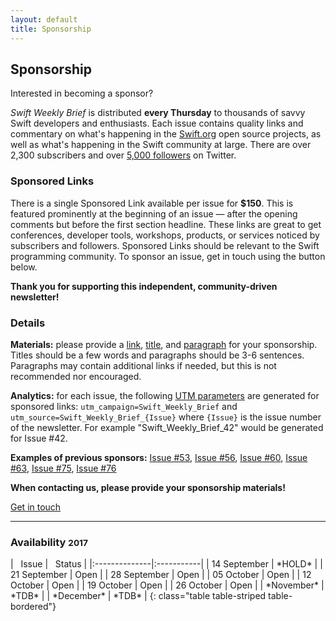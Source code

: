 ```yaml
---
layout: default
title: Sponsorship
---
```


<div class="row">
<div class="col-sm-10 col-sm-offset-1 col-md-10 col-md-offset-1">

<h2 class="text-center">Sponsorship</h2>
<p class="lead text-center">Interested in becoming a sponsor?</p>

<p>
<i>Swift Weekly Brief</i> is distributed <b>every Thursday</b> to thousands of savvy Swift developers and enthusiasts.
Each issue contains quality links and commentary on what's happening in the <a href="https://swift.org">Swift.org</a> open source projects,
as well as what's happening in the Swift community at large.
There are over 2,300 subscribers and over <a href="{{ site.links.twitter }}">5,000 followers</a> on Twitter.
</p>

<h3>Sponsored Links</h3>
<p>
There is a single Sponsored Link available per issue for <b>$150</b>.
This is featured prominently at the beginning of an issue &mdash; after the opening comments but before the first section headline.
These links are great to get conferences, developer tools, workshops, products, or services noticed by subscribers and followers.
Sponsored Links should be relevant to the Swift programming community. To sponsor an issue, get in touch using the button below.
</p>

<p class="text-muted text-center">
<b>Thank you for supporting this independent, community-driven newsletter!</b>
</p>

<h3>Details</h3>
<p>
<b>Materials:</b> please provide a <u>link</u>, <u>title</u>, and <u>paragraph</u> for your sponsorship. Titles should be a few words and paragraphs should be 3-6 sentences. Paragraphs may contain additional links if needed, but this is not recommended nor encouraged.
</p>

<p>
<b>Analytics:</b> for each issue, the following <a href="https://www.utm-parameters.com/utm-parameters-using-google-analytics/">UTM parameters</a> are generated for sponsored links:
<code>utm_campaign=Swift_Weekly_Brief</code> and <code>utm_source=Swift_Weekly_Brief_{Issue}</code> where <code>{Issue}</code> is the issue number of the newsletter. For example "Swift_Weekly_Brief_42" would be generated for Issue #42.
</p>

<p>
<b>Examples of previous sponsors:</b>
<a href="/issue-53/">Issue #53</a>,
<a href="/issue-56/">Issue #56</a>,
<a href="/issue-60/">Issue #60</a>,
<a href="/issue-63/">Issue #63</a>,
<a href="/issue-75/">Issue #75</a>,
<a href="/issue-76/">Issue #76</a>
</p>

<p class="text-warning text-center">
<b>When contacting us, please provide your sponsorship materials!</b>
</p>

<a class="btn btn-warning btn-lg center" href="mailto:jesse@jessesquires.com?subject=Swift Weekly Brief Sponsorship">Get in touch</a>

<hr/>

<h3>Availability <small>2017</small></h3>
<div class="table-responsive" markdown="1">
| <i class="fa fa-calendar" aria-hidden="true"></i>&nbsp; Issue | <i class="fa fa-star" aria-hidden="true"></i>&nbsp; Status |
|:--------------|:-----------|
| 14 September  | *HOLD*     |
| 21 September  | Open       |
| 28 September  | Open       |
| 05 October    | Open       |
| 12 October    | Open       |
| 19 October    | Open       |
| 26 October    | Open       |
| *November*    | *TDB*      |
| *December*    | *TDB*      |
{: class="table table-striped table-bordered"}
</div>



</div> <!-- col -->
</div> <!-- row -->
